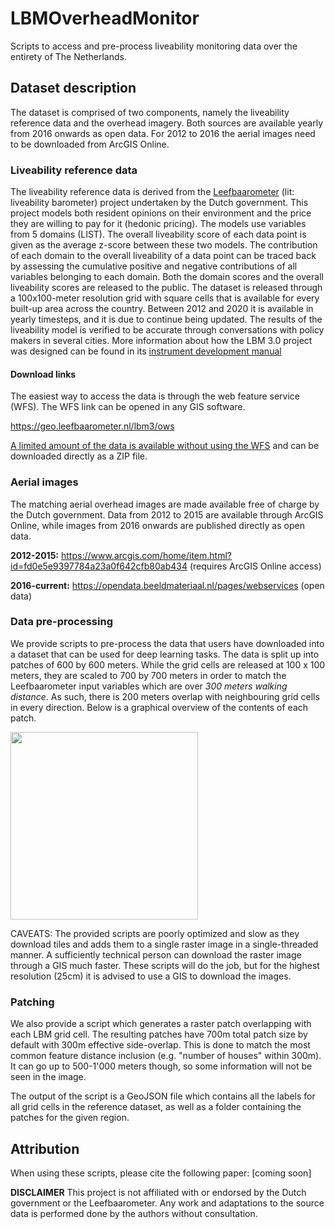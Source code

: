 # LBMOverheadMonitor
Scripts to access and pre-process liveability monitoring data over the entirety of The Netherlands.

## Dataset description
The dataset is comprised of two components, namely the liveability reference data and the overhead imagery. Both sources are available yearly from 2016 onwards as open data. For 2012 to 2016 the aerial images need to be downloaded from ArcGIS Online.

### Liveability reference data
The liveability reference data is derived from the [Leefbaarometer](https://www.leefbaarometer.nl/) (lit: liveability barometer) project undertaken by the Dutch government. This project models both resident opinions on their environment and the price they are willing to pay for it (hedonic pricing). The models use variables from 5 domains (LIST). The overall liveability score of each data point is given as the average z-score between these two models. The contribution of each domain to the overall liveability of a data point can be traced back by assessing the cumulative positive and negative contributions of all variables belonging to each domain. Both the domain scores and the overall liveability scores are released to the public. The dataset is released through a 100x100-meter resolution grid with square cells that is available for every built-up area across the country. Between 2012 and 2020 it is available in yearly timesteps, and it is due to continue being updated. The results of the liveability model is verified to be accurate through conversations with policy makers in several cities. More information about how the LBM 3.0 project was designed can be found in its [instrument development manual](https://www.leefbaarometer.nl/resources/LBM3Instrumentontwikkeling.pdf)

#### Download links
The easiest way to access the data is through the web feature service (WFS). The WFS link can be opened in any GIS software.

https://geo.leefbaarometer.nl/lbm3/ows


[A limited amount of the data is available without using the WFS](https://www.leefbaarometer.nl/page/Open%20data) and can be downloaded directly as a ZIP file.

### Aerial images
The matching aerial overhead images are made available free of charge by the Dutch government. Data from 2012 to 2015 are available through ArcGIS Online, while images from 2016 onwards are published directly as open data.

**2012-2015:** https://www.arcgis.com/home/item.html?id=fd0e5e9397784a23a0f642cfb80ab434 (requires ArcGIS Online access)

**2016-current:** https://opendata.beeldmateriaal.nl/pages/webservices (open data)

### Data pre-processing
We provide scripts to pre-process the data that users have downloaded into a dataset that can be used for deep learning tasks. The data is split up into patches of 600 by 600 meters. While the grid cells are released at 100 x 100 meters, they are scaled to 700 by 700 meters in order to match the Leefbaarometer input variables which are over _300 meters walking distance_. As such, there is 200 meters overlap with neighbouring grid cells in every direction. Below is a graphical overview of the contents of each patch.

<img src="https://github.com/Bixbeat/LBMOverheadMonitor/blob/main/figures/lbm_3_gt.png" height="300"> 

CAVEATS: The provided scripts are poorly optimized and slow as they download tiles and adds them to a single raster image in a single-threaded manner. A sufficiently technical person can download the raster image through a GIS much faster. These scripts will do the job, but for the highest resolution (25cm) it is advised to use a GIS to download the images.

### Patching
We also provide a script which generates a raster patch overlapping with each LBM grid cell. The resulting patches have 700m total patch size by default with 300m effective side-overlap. This is done to match the most common feature distance inclusion (e.g. "number of houses" within 300m). It can go up to 500-1'000 meters though, so some information will not be seen in the image.

The output of the script is a GeoJSON file which contains all the labels for all grid cells in the reference dataset, as well as a folder containing the patches for the given region.

## Attribution
When using these scripts, please cite the following paper:
[coming soon]

**DISCLAIMER**
This project is not affiliated with or endorsed by the Dutch government or the Leefbaarometer. Any work and adaptations to the source data is performed done by the authors without consultation.